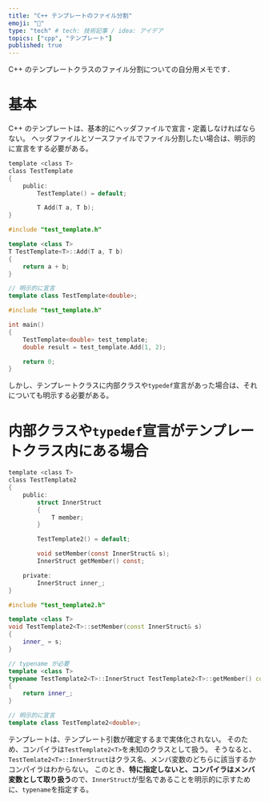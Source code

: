 ```yaml
---
title: "C++ テンプレートのファイル分割"
emoji: "📄"
type: "tech" # tech: 技術記事 / idea: アイデア
topics: ["cpp", "テンプレート"]
published: true
---
```


C++ のテンプレートクラスのファイル分割についての自分用メモです．

# 基本

C++ のテンプレートは、基本的にヘッダファイルで宣言・定義しなければならない。
ヘッダファイルとソースファイルでファイル分割したい場合は、明示的に宣言をする必要がある。

```cpp:test_template.h
template <class T>
class TestTemplate
{
    public:
        TestTemplate() = default;

        T Add(T a, T b);
}
```
```cpp:test_template.cpp
#include "test_template.h"

template <class T>
T TestTemplate<T>::Add(T a, T b)
{
    return a + b;
}

// 明示的に宣言
template class TestTemplate<double>;
```
```cpp:main.cpp
#include "test_template.h"

int main()
{
    TestTemplate<double> test_template;
    double result = test_template.Add(1, 2);

    return 0;
}
```

しかし、テンプレートクラスに内部クラスや`typedef`宣言があった場合は、それについても明示する必要がある。

# 内部クラスや`typedef`宣言がテンプレートクラス内にある場合

```cpp:test_template2.h
template <class T>
class TestTemplate2
{
    public:
        struct InnerStruct
        {
            T member;
        }

        TestTemplate2() = default;

        void setMember(const InnerStruct& s);
        InnerStruct getMember() const;

    private:
        InnerStruct inner_;
}
```
```cpp:test_template2.cpp
#include "test_template2.h"

template <class T>
void TestTemplate2<T>::setMember(const InnerStruct& s)
{
    inner_ = s;
}

// typename が必要
template <class T>
typename TestTemplate2<T>::InnerStruct TestTemplate2<T>::getMember() const
{
    return inner_;
}

// 明示的に宣言
template class TestTemplate2<double>;
```

テンプレートは、テンプレート引数が確定するまで実体化されない。
そのため、コンパイラは`TestTemplate2<T>`を未知のクラスとして扱う。
そうなると、`TestTemlate2<T>::InnerStruct`はクラス名、メンバ変数のどちらに該当するかコンパイラはわからない。
このとき、**特に指定しないと、コンパイラはメンバ変数として取り扱う**ので、`InnerStruct`が型名であることを明示的に示すために、`typename`を指定する。
